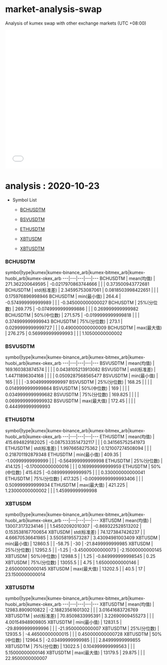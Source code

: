 # market-analysis-swap
Analysis of kumex swap with other exchange markets (UTC +08:00)

<iframe width="100%" height="440" src="./data.html" frameborder="no" border="0" scrolling="no"></iframe>

# analysis : 2020-10-23
* Symbol List

  * [BCHUSDTM](#bchusdtm)

  * [BSVUSDTM](#bsvusdtm)

  * [ETHUSDTM](#ethusdtm)

  * [XBTUSDM](#xbtusdm)

  * [XBTUSDTM](#xbtusdtm)


### BCHUSDTM

symbol|type|kumex|kumex-binance_arb|kumex-bitmex_arb|kumex-huobi_arb|kumex-okex_arb
---|---|---|---|---
BCHUSDTM | mean(均值) | 271.362200649595 | -0.0217970863744666 |  |  | 0.373500943772681
BCHUSDTM | std(标准差) | 2.34595753087061 | 0.0818503998422651 |  |  | 0.175976896998946
BCHUSDTM | min(最小值) | 264.4 | -0.574999999999989 |  |  | -0.345000000000027
BCHUSDTM | 25%(分位数) | 269.775 | -0.0749999999999886 |  |  | 0.269999999999982
BCHUSDTM | 50%(中位数) | 271.575 | -0.0199999999999818 |  |  | 0.374999999999943
BCHUSDTM | 75%(分位数) | 273.1 | 0.0299999999999727 |  |  | 0.490000000000009
BCHUSDTM | max(最大值) | 276.275 | 0.569999999999993 |  |  | 1.10500000000002


### BSVUSDTM

symbol|type|kumex|kumex-binance_arb|kumex-bitmex_arb|kumex-huobi_arb|kumex-okex_arb
---|---|---|---|---
BSVUSDTM | mean(均值) | 169.160383874574 |  |  |  | 0.0438105213913082
BSVUSDTM | std(标准差) | 1.44711896304168 |  |  |  | 0.0509287568565477
BSVUSDTM | min(最小值) | 165 |  |  |  | -3.90499999999997
BSVUSDTM | 25%(分位数) | 168.25 |  |  |  | 0.0149999999999864
BSVUSDTM | 50%(中位数) | 169 |  |  |  | 0.0349999999999682
BSVUSDTM | 75%(分位数) | 169.825 |  |  |  | 0.0699999999999932
BSVUSDTM | max(最大值) | 172.45 |  |  |  | 0.444999999999993


### ETHUSDTM

symbol|type|kumex|kumex-binance_arb|kumex-bitmex_arb|kumex-huobi_arb|kumex-okex_arb
---|---|---|---|---
ETHUSDTM | mean(均值) | 415.694829182025 | -0.0875333514732117 |  |  | 0.341565752541973
ETHUSDTM | std(标准差) | 1.9976658275362 | 0.121007274508094 |  |  | 0.218701192879348
ETHUSDTM | min(最小值) | 409.35 | -1.00999999999999 |  |  | -0.564999999999998
ETHUSDTM | 25%(分位数) | 414.125 | -0.170000000000016 |  |  | 0.169999999999959
ETHUSDTM | 50%(中位数) | 415.625 | -0.089999999999975 |  |  | 0.330000000000041
ETHUSDTM | 75%(分位数) | 417.325 | -0.00999999999993406 |  |  | 0.509999999999934
ETHUSDTM | max(最大值) | 421.225 | 1.23000000000002 |  |  | 1.45999999999998


### XBTUSDM

symbol|type|kumex|kumex-binance_arb|kumex-bitmex_arb|kumex-huobi_arb|kumex-okex_arb
---|---|---|---|---
XBTUSDM | mean(均值) | 13007.3173234146 |  | 1.54502092010307 | -0.869322528513202 | 0.153538167700654
XBTUSDM | std(标准差) | 74.1273847426237 |  | 4.66670536641985 | 3.55058195573287 | 3.43094981003409
XBTUSDM | min(最小值) | 12860.5 |  | -58.75 | -30 | -21.8499999999985
XBTUSDM | 25%(分位数) | 12952.5 |  | -1.25 | -3.45000000000073 | -2.15000000000145
XBTUSDM | 50%(中位数) | 12988.5 |  | 1.25 | -0.849999999998545 | 0.25
XBTUSDM | 75%(分位数) | 13055.5 |  | 4.75 | 1.65000000000146 | 2.65000000000145
XBTUSDM | max(最大值) | 13202.5 |  | 40.5 | 17 | 23.1500000000014


### XBTUSDTM

symbol|type|kumex|kumex-binance_arb|kumex-bitmex_arb|kumex-huobi_arb|kumex-okex_arb
---|---|---|---|---
XBTUSDTM | mean(均值) | 12983.8909010822 | -2.18823561601302 |  |  | 3.01641683726769
XBTUSDTM | std(标准差) | 70.8509833995391 | 3.22690909455273 |  |  | 4.00154948909805
XBTUSDTM | min(最小值) | 12831.5 | -29.8999999999996 |  |  | -21.9500000000007
XBTUSDTM | 25%(分位数) | 12935.5 | -4.46500000000015 |  |  | 0.450000000000728
XBTUSDTM | 50%(中位数) | 12964.5 | -2.03499999999985 |  |  | 2.84999999999855
XBTUSDTM | 75%(分位数) | 13022.5 | 0.104999999999563 |  |  | 5.15000000000146
XBTUSDTM | max(最大值) | 13179.5 | 29.875 |  |  | 22.9500000000007

